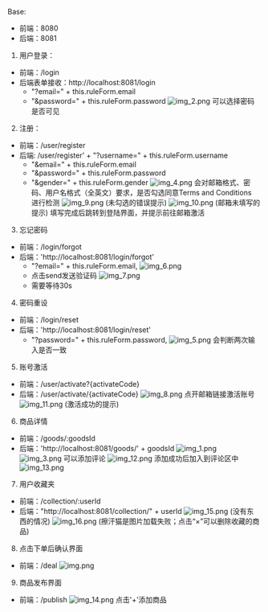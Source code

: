 Base: 
- 前端：8080
- 后端：8081




1. 用户登录：
- 前端：/login
- 后端表单接收：http://localhost:8081/login
  + "?email=" + this.ruleForm.email
  + "&password=" + this.ruleForm.password
  ![img_2.png](img_2.png)
  可以选择密码是否可见
  
  

2. 注册：
- 前端：/user/register
- 后端: /user/register' + "?username=" + this.ruleForm.username
  + "&email=" + this.ruleForm.email
  + "&password=" + this.ruleForm.password
  + "&gender=" + this.ruleForm.gender
  ![img_4.png](img_4.png)
  会对邮箱格式、密码、用户名格式（全英文）要求，是否勾选同意Terms and Conditions 进行检测
  ![img_9.png](img_9.png)
    (未勾选的错误提示)
  ![img_10.png](img_10.png)
    (邮箱未填写的提示)
  填写完成后跳转到登陆界面，并提示前往邮箱激活
  
  

3. 忘记密码
- 前端：/login/forgot
- 后端：'http://localhost:8081/login/forgot'
  + "?email=" + this.ruleForm.email,
  ![img_6.png](img_6.png)
  +  点击send发送验证码
  ![img_7.png](img_7.png)
  + 需要等待30s
  
  

4. 密码重设
- 前端：/login/reset
- 后端：'http://localhost:8081/login/reset'
  + "?password=" + this.ruleForm.password,
  ![img_5.png](img_5.png)
  会判断两次输入是否一致
  
  

5. 账号激活
- 前端：/user/activate?{activateCode}
- 后端：/user/activate/{activateCode}
  ![img_8.png](img_8.png)
  点开邮箱链接激活账号
  ![img_11.png](img_11.png)
  (激活成功的提示)



6. 商品详情
- 前端：/goods/:goodsId
- 后端：'http://localhost:8081/goods/' + goodsId
![img_1.png](img_1.png)
![img_3.png](img_3.png)
可以添加评论
![img_12.png](img_12.png)
添加成功后加入到评论区中
![img_13.png](img_13.png)



7. 用户收藏夹
- 前端：/collection/:userId
- 后端："http://localhost:8081/collection/" + userId
  ![img_15.png](img_15.png)
  (没有东西的情况)
  ![img_16.png](img_16.png)
  (擦汗猫是图片加载失败；点击“×”可以删除收藏的商品)


8. 点击下单后确认界面
- 前端：/deal
![img.png](img.png)

9. 商品发布界面
- 前端：/publish
![img_14.png](img_14.png)
点击'+'添加商品

